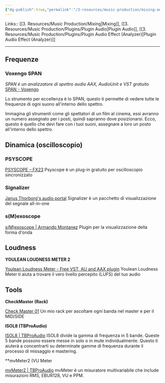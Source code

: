 ```yaml
---
{"dg-publish":true,"permalink":"/3-resources/music-production/mixing-and-mastering/analyzer-plugin-for-mixing-and-mastering/"}
---
```


Links:: [[3. Resources/Music Production/Mixing\|Mixing]], [[3. Resources/Music Production/Plugins/Plugin Audio\|Plugin Audio]], [[3. Resources/Music Production/Plugins/Plugin Audio Effect (Analyzer)\|Plugin Audio Effect (Analyzer)]]

---
## Frequenze

### **Voxengo SPAN**

_SPAN è un analizzatore di spettro audio AAX, AudioUnit e VST gratuito_
[SPAN - Voxengo](https://www.voxengo.com/product/span/)

Lo strumento per eccellenza è lo SPAN, questo ti permette di vedere tutte le frequenze di ogni suono all'interno dello spettro. 

Immagina gli strumenti come gli spettatori di un film al cinema, essi avranno un numero assegnato per i posti, quindi sapranno dove posizionarsi. Ecco, questo è quello che devi fare con i tuoi suoni, assegnare a loro un posto all'interno dello spettro.

## Dinamica (oscilloscopio)

### **PSYSCOPE**

[PSYSCOPE – FX23](https://fx23.net/psyscope/)
Psyscope è un plug-in gratuito per oscilloscopio sincronizzato

### **Signalizer**

[Janus Thorborg's audio portal](https://www.jthorborg.com/index.html?ipage=signalizer)
Signalizer è un pacchetto di visualizzazione del segnale all-in-one

### **s(M)exoscope**

[s(M)exoscope | Armando Montanez](http://armandomontanez.com/smexoscope/)
Plugin per la visualizzazione della forma d'onda

## Loudness

**YOULEAN LOUDNESS METER 2**

[Youlean Loudness Meter - Free VST, AU and AAX plugin](https://youlean.co/youlean-loudness-meter/)
Youlean Loudness Meter ti aiuta a trovare il vero livello percepito (LUFS) del tuo audio

## Tools

**CheckMaster (Rack)**

[Check Master 01](https://www.mediafire.com/file/osfn1k6xwizjaxj/Check_Master_01.adg/file)
Un mio rack per ascoltare ogni banda nel master e per il MID/SIDE

**ISOL8 (TBProAudio)**

[ISOL8 | TBProAudio](https://www.tbproaudio.de/products/isol8)
ISOL8 divide la gamma di frequenza in 5 bande. Queste 5 bande possono essere messe in solo o in mute individualmente. Questo ti aiuterà a concentrarti su determinate gamme di frequenza durante il processo di missaggio e mastering.

**mvMeter2 (VU Meter

[mvMeter2 | TBProAudio](https://www.tbproaudio.de/products/mvmeter2)
mvMeter è un misuratore multivariabile che include misurazioni RMS, EBUR128, VU e PPM.
